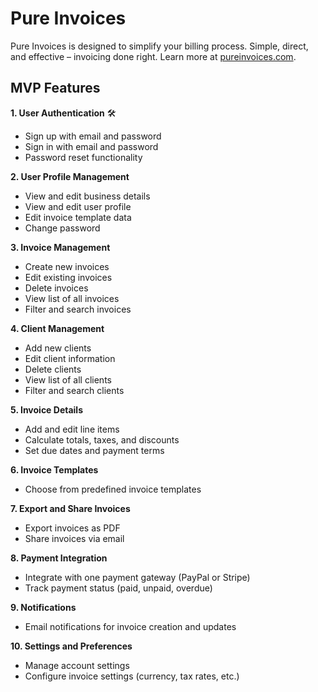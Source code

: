 # Pure Invoices

Pure Invoices is designed to simplify your billing process. Simple, direct, and effective – invoicing done right. Learn more at [pureinvoices.com](https://pureinvoices.com).

## MVP Features

**1. User Authentication** 🛠️

- Sign up with email and password
- Sign in with email and password
- Password reset functionality

**2. User Profile Management**

- View and edit business details
- View and edit user profile
- Edit invoice template data
- Change password

**3. Invoice Management**

- Create new invoices
- Edit existing invoices
- Delete invoices
- View list of all invoices
- Filter and search invoices

**4. Client Management**

- Add new clients
- Edit client information
- Delete clients
- View list of all clients
- Filter and search clients

**5. Invoice Details**

- Add and edit line items
- Calculate totals, taxes, and discounts
- Set due dates and payment terms

**6. Invoice Templates**

- Choose from predefined invoice templates

**7. Export and Share Invoices**

- Export invoices as PDF
- Share invoices via email

**8. Payment Integration**

- Integrate with one payment gateway (PayPal or Stripe)
- Track payment status (paid, unpaid, overdue)

**9. Notifications**

- Email notifications for invoice creation and updates

**10. Settings and Preferences**

- Manage account settings
- Configure invoice settings (currency, tax rates, etc.)
